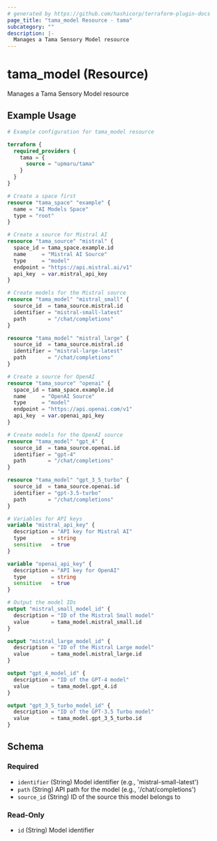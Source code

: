 ```yaml
---
# generated by https://github.com/hashicorp/terraform-plugin-docs
page_title: "tama_model Resource - tama"
subcategory: ""
description: |-
  Manages a Tama Sensory Model resource
---
```


# tama_model (Resource)

Manages a Tama Sensory Model resource

## Example Usage

```terraform
# Example configuration for tama_model resource

terraform {
  required_providers {
    tama = {
      source = "upmaru/tama"
    }
  }
}

# Create a space first
resource "tama_space" "example" {
  name = "AI Models Space"
  type = "root"
}

# Create a source for Mistral AI
resource "tama_source" "mistral" {
  space_id = tama_space.example.id
  name     = "Mistral AI Source"
  type     = "model"
  endpoint = "https://api.mistral.ai/v1"
  api_key  = var.mistral_api_key
}

# Create models for the Mistral source
resource "tama_model" "mistral_small" {
  source_id  = tama_source.mistral.id
  identifier = "mistral-small-latest"
  path       = "/chat/completions"
}

resource "tama_model" "mistral_large" {
  source_id  = tama_source.mistral.id
  identifier = "mistral-large-latest"
  path       = "/chat/completions"
}

# Create a source for OpenAI
resource "tama_source" "openai" {
  space_id = tama_space.example.id
  name     = "OpenAI Source"
  type     = "model"
  endpoint = "https://api.openai.com/v1"
  api_key  = var.openai_api_key
}

# Create models for the OpenAI source
resource "tama_model" "gpt_4" {
  source_id  = tama_source.openai.id
  identifier = "gpt-4"
  path       = "/chat/completions"
}

resource "tama_model" "gpt_3_5_turbo" {
  source_id  = tama_source.openai.id
  identifier = "gpt-3.5-turbo"
  path       = "/chat/completions"
}

# Variables for API keys
variable "mistral_api_key" {
  description = "API key for Mistral AI"
  type        = string
  sensitive   = true
}

variable "openai_api_key" {
  description = "API key for OpenAI"
  type        = string
  sensitive   = true
}

# Output the model IDs
output "mistral_small_model_id" {
  description = "ID of the Mistral Small model"
  value       = tama_model.mistral_small.id
}

output "mistral_large_model_id" {
  description = "ID of the Mistral Large model"
  value       = tama_model.mistral_large.id
}

output "gpt_4_model_id" {
  description = "ID of the GPT-4 model"
  value       = tama_model.gpt_4.id
}

output "gpt_3_5_turbo_model_id" {
  description = "ID of the GPT-3.5 Turbo model"
  value       = tama_model.gpt_3_5_turbo.id
}
```

<!-- schema generated by tfplugindocs -->
## Schema

### Required

- `identifier` (String) Model identifier (e.g., 'mistral-small-latest')
- `path` (String) API path for the model (e.g., '/chat/completions')
- `source_id` (String) ID of the source this model belongs to

### Read-Only

- `id` (String) Model identifier
